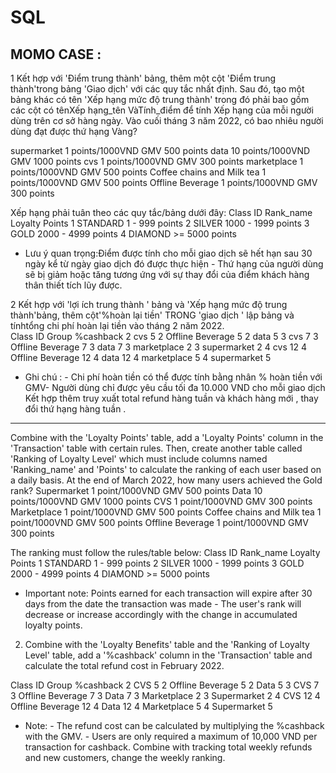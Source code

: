# SQL 
## MOMO CASE : 
1	Kết hợp với 'Điểm trung thành' bảng, thêm một cột 'Điểm trung thành'trong bảng 'Giao dịch' với các quy tắc nhất định. Sau đó, tạo một bảng khác có tên 'Xếp hạng mức độ trung thành' trong đó phải bao gồm các cột có tênXếp hạng_tên VàTính_điểm để tính Xếp hạng của mỗi người dùng trên cơ sở hàng ngày. Vào cuối tháng 3 năm 2022, có bao nhiêu người dùng đạt được thứ hạng Vàng?

supermarket	1 points/1000VND GMV	500 points
data	10 points/1000VND GMV	1000 points
cvs	1 points/1000VND GMV	300 points
marketplace	1 points/1000VND GMV	500 points
Coffee chains and Milk tea	1 points/1000VND GMV	500 points
Offline Beverage	1 points/1000VND GMV	300 points

Xếp hạng phải tuân theo các quy tắc/bảng dưới đây:
Class ID	Rank_name	Loyalty Points
1	STANDARD	1 - 999 points
2	SILVER	1000 - 1999 points
3	GOLD	2000 - 4999 points
4	DIAMOND	>= 5000 points
																			
* Lưu ý quan trọng:Điểm được tính cho mỗi giao dịch sẽ hết hạn sau 30 ngày kể từ ngày giao dịch đó được thực hiện - Thứ hạng của người dùng sẽ bị giảm hoặc tăng tương ứng với sự thay đổi của điểm khách hàng thân thiết tích lũy được.																							
																								
2	Kết hợp với 'lợi ích trung thành ' bảng và 'Xếp hạng mức độ trung thành'bảng, thêm cột'%hoàn lại tiền' TRONG 'giao dịch ' lập bảng và tínhtổng chi phí hoàn lại tiền vào tháng 2 năm 2022.	
Class ID	Group	%cashback
2	cvs	5
2	Offline Beverage	5
2	data	5
3	cvs	7
3	Offline Beverage	7
3	data	7
3	marketplace	2
3	supermarket	2
4	cvs	12
4	Offline Beverage	12
4	data	12
4	marketplace	5
4	supermarket	5

* Ghi chú : - Chi phí hoàn tiền có thể được tính bằng nhân % hoàn tiền với GMV- Người dùng chỉ được yêu cầu tối đa 10.000 VND cho mỗi giao dịch																							
Kết hợp thêm truy xuất total refund hàng tuần và khách hàng mới , thay đổi thứ hạng hàng tuần . 

---
Combine with the 'Loyalty Points' table, add a 'Loyalty Points' column in the 'Transaction' table with certain rules. Then, create another table called 'Ranking of Loyalty Level' which must include columns named 'Ranking_name' and 'Points' to calculate the ranking of each user based on a daily basis. At the end of March 2022, how many users achieved the Gold rank?
Supermarket 1 point/1000VND GMV 500 points
Data 10 points/1000VND GMV 1000 points
CVS 1 point/1000VND GMV 300 points
Marketplace 1 point/1000VND GMV 500 points
Coffee chains and Milk tea 1 point/1000VND GMV 500 points
Offline Beverage 1 point/1000VND GMV 300 points

The ranking must follow the rules/table below:
Class ID Rank_name Loyalty Points
1 STANDARD 1 - 999 points
2 SILVER 1000 - 1999 points
3 GOLD 2000 - 4999 points
4 DIAMOND >= 5000 points

* Important note: Points earned for each transaction will expire after 30 days from the date the transaction was made - The user's rank will decrease or increase accordingly with the change in accumulated loyalty points.
2. Combine with the 'Loyalty Benefits' table and the 'Ranking of Loyalty Level' table, add a '%cashback' column in the 'Transaction' table and calculate the total refund cost in February 2022.

Class ID Group %cashback
2 	CVS 	5
2 	Offline Beverage 5
2 Data 5
3 CVS 7
3 Offline Beverage 7
3 Data 7
3 Marketplace 2
3 Supermarket 2
4 CVS 12
4 Offline Beverage 12
4 Data 12
4 Marketplace 5
4 Supermarket 5

* Note: - The refund cost can be calculated by multiplying the %cashback with the GMV. - Users are only required a maximum of 10,000 VND per transaction for cashback.
Combine with tracking total weekly refunds and new customers, change the weekly ranking.
